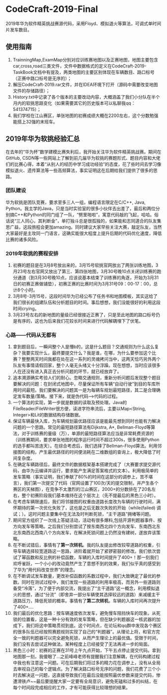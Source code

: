 # CodeCraft-2019-Final
2019年华为软件精英挑战赛源代码，采用Floyd、模拟退火等算法，可调式单时间片发车数目。<br>
## 使用指南
1. TrainningMap,ExamMap分别对应训练赛地图以及正赛地图，地图主要包含car,cross,road三类文件，文件中数据格式的定义在CodeCraft-2019-TaskBook文档中有提及，两类地图的主要区别体现在车辆数目、路口标号（正赛中路口标号是无序的）；<br>
2. 解压CodeCraft-2019.rar文件，并在IDEA环境下打开（源码中需要改变地图文件的存储路径）；<br>
3. History.txt中记录了各个版本的主要改动内容，大概涵盖了我们小分队在半个月内的软挑思路变化（如果需要其它的历史版本可以私聊我qq：541374715）；<br>
4. 我们学校在江山赛区，单张地图的初赛成绩大概在2200左右，这个分数勉强能搭上32强的末班车。<br>
## 2019年华为软挑经验汇总
在去年的“华为杯”数学建模比赛失利后，我开始关注华为软件精英挑战赛。期间在GitHub, CSDN等一些网站上了解到前几届华为软挑的赛题形式、题目内容和大佬们的比赛心得，本着“从别人的经历中学习成功经验”的态度，花了些时间去学习像模拟退火、遗传算法等一些高频算法，事实证明这在后期给我们提供了很多的思路。<br>
### 团队建设
华为软挑是团队竞赛，要求至多三人一组，编程语言限定在C/C++, Java, Python。我主学的Java，只是当时实验室的很多小伙伴去出差了，最后和两位分别搞C++和Python的同门组了一队，“劈里啪啦”，寓意代码敲的飞起，哈哈。俗话说“三人同心，其利断金”，单打独斗总是很孤独的，如果能和志同道合的队友集思广益，这段旅程会更加amazing。同时建议大家早些关注大赛，敲定队友，当然大家最好是主攻同一门语言，这确实能很大程度上提升后期的代码优化速度，降低比赛的诸多风险。
### 2019年软挑的赛程安排
1. 初赛的题目是在3月8号放出来的，3月15号软挑官网放出了两张训练地图，3月23号左右官网又放出了第三、第四张地图，3月30号晚10点关闭训练赛的跑分通道（到3月30号晚10点，应该说基本结束了训练赛的角逐，开始为3月31日的初赛正赛做铺垫），初赛正赛的比赛时间为3月31号09：00-17：00，总计8个小时。<br>
2. 3月8号-3月15号，这段时间华为已经公布了任务书和地图模板，其实这给了我们很长的组建队伍和分析题目的时间。事后想想，我们没能很好的利用这段时间crying。<br>
3. 3月23号左右的新地图的量级已经很接近正赛了，只是至此地图的路口标号仍是有序的，这也为后来我们花较长时间来进行代码解耦埋下了伏笔。<br>
### 心路——代码从无都有
1. 拿到题目后，一瞬间整个人是懵b的，这是什么题目？交通规则为什么这么复杂？我要实现什么，最终要提交什么？我是谁，在哪，为什么要参加这个比赛？整整两天时间我都在处在这一系列的灵魂拷问当中，这两天恰巧另外两个队友有事情请假回家，整个人毫无头绪又十分浮躁。现在想想，当时应该很多人在还没有进入真正去分析问题的环节，就已经放弃了。<br>
2. 追本溯源确实考验人们的耐心。忽略交通规则，重新分析问题后发现整个题目要解决的问题：在封闭式地图中，尽量保证所有车辆“自动行驶”到目的车库所用时间最短。我们要解决的问题其一是为每辆车规划最短路径，其二是合理确定发车数量/策略。接下来，就是伪代码-->代码的过程。<br>
3. 一个算法的实现，第一步就是数据的读取及预处理。Java的FileReader/FileWriter很方便，读进字符串流后，主要以Map<String, Integer>和Lit<Integer>的数据结构存储数据。<br>
4. 保证车辆最快入库，为车辆规划最优路径应该是能最先想到同时也能有力解决问题的一个思路。常见的最短路径算法有Dijkstra, A*, Bellman-Floyd等算法，对于训练赛的量级（万），单源的最短路径算法应当是非常耗费资源的（训练赛期间，要求单张地图的程序运行时间不超过300s，很多使用Python的选手都叫苦连天）。在综合考虑后，我们选择了Bellman-Floyd算法。利用邻接图的结构，产生最优路径的时间便消耗在二维数组的查询上，极大降低了时间复杂度。<br>
5. 在确定车辆路径后，最终文件的数据框架基本搭建完成了（大赛要求提交源代码，由华为云编译并运行，要求能产生满足答案格式的文本）。利用极简单的发车策略（事实证明，我们奉献了80%的时间在这部分的调参上，苦不堪言），我们第一次提交了代码（官网设置了100次/天的提交限制，并产生各个赛区的天梯图），在竞争不太激烈的江山赛区，2000+的分数排在了20名左右，整个初赛阶段我们基本维持在这个层次上（先不提最后的黑色三小时）。<br>
6. 在考虑车辆限速后，我们将邻接图的权重由道路长度改为车辆的行驶时间，满怀期待的第一次优化失败了，这也是之后无数次失败的开始（while(failed) 调试；）。这时问题主要集中在无法及时判断死锁，“主干道路”拥堵等问题。<br>
7. 期间官方组织了一次线上答疑活动，活动有很多爆料,包括开源判题器事件、按方向发车等策略。之后我们分别尝试了按东南西北四个方向发车、东南西北东北东南西北西南八个方向发车，在解决死锁问题上仍然没有建树，遂放弃该策略。<br>
8. 在不断试错后，事情有了**第一次转机**。我的队友提出修改较窄道路的权重，引导车辆选择较宽道路这一思路，进阶着就开始了紧锣密鼓的修改。我们依次尝试了幂函数和反比例的补偿函数，车辆的入库时间提升了400+！那一刻我们欢呼雀跃，一个小小的改动竟然产生了意想不到的效果，我们似乎真的感受到了华为“用代码改变世界”的理念。
9. 在不断调试发车数量，更改补偿函数的系数过程中，我们大致确定了最优的参数。同时在测试过程中，我们发现一些道路的利用率极高，而另外一些道路则备受“冷落”，为了便于内部交流，我提出了“主干道路”这一概念，利用模拟退火的思想，通过“分流”（即舍弃一部分车辆使其选择较远的道路）来减缓主干道路压力，降低死锁的概率。事情有了**第二次转机**，车辆的入库时间再次提升了400+....<br>
10. 我们最后的优化思路：按车辆速度依次发车，避免慢车阻挡快车的现象。从死锁的位置看，这是一种十分有效的发车策略，但在缺少判题器这一核武器的加成下，我们将这中策略贯彻到底。这个时间点，在论坛和qq群中发现各个赛区的很多队伍已经按照赛题规则实现了自己的“判题器”。从理论上将，和官方完全一致的判题器可以完全避免死锁，从而产生理论上的最优值。受限于时间，我们没有去尝试这种做法，某种程度上已经接受了无法再进一步的局面。
11. 黑色三小时：初赛的正赛在31号上午九点开始，下午五点停止提交代码。拿到地图那一刻，我傻眼了...之前峰峰老师有提醒我们注意解耦，在代码构建过程中我也有注意这一问题。可在后期我们将过多的精力花在调参上，没有从全局去审视自己的每个逻辑点。为了解决路口标号无序的问题，我们花费了三个小时去解决这一问题，这直接导致我们在最后没能按照最优参数来提交代码，惨遭滑铁卢~~最后要提醒大家一定要有全局意识，避免死磕和过多的纠结，在每个时间段完成相应的工作，才有可能获得比较理想的结果。
